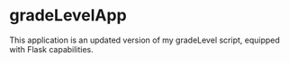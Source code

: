 # gradeLevelApp

This application is an updated version of my gradeLevel script, equipped with Flask capabilities. 
